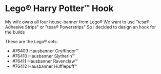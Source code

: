 # Lego® Harry Potter™ Hook
My wife owns all four house-banner from Lego®
We want to use "tesa® Adhesive Strips" or "tesa® Powerstrips"
So i decided to design an hook for the builds

These are the Lego® sets:
* #76409 Hausbanner Gryffindor™
* #76410 Hausbanner Slytherin™
* #76411 Hausbanner Ravenclaw™
* #76412 Hausbanner Hufflepuff™

